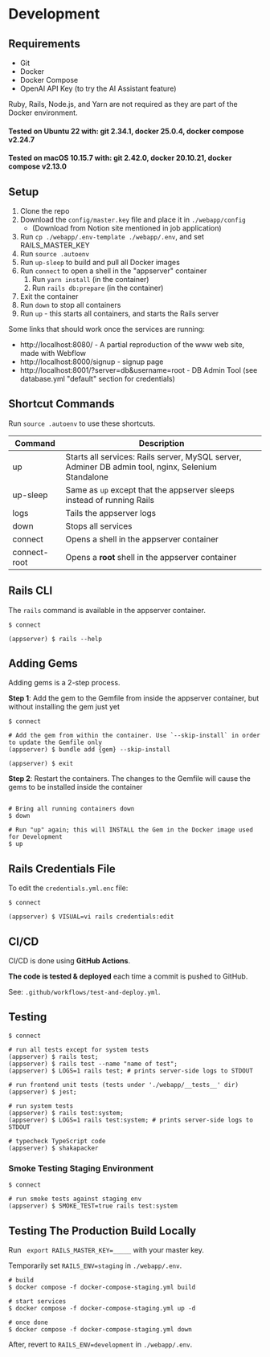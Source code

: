# Development

## Requirements

- Git
- Docker
- Docker Compose
- OpenAI API Key (to try the AI Assistant feature)

Ruby, Rails, Node.js, and Yarn are not required as they are part of the Docker environment.

#### Tested on Ubuntu 22 with: git 2.34.1, docker 25.0.4, docker compose v2.24.7

#### Tested on macOS 10.15.7 with: git 2.42.0, docker 20.10.21, docker compose v2.13.0

## Setup

1. Clone the repo
1. Download the `config/master.key` file and place it in `./webapp/config`
    - (Download from Notion site mentioned in job application)
1. Run `cp ./webapp/.env-template ./webapp/.env`, and set RAILS_MASTER_KEY
1. Run `source .autoenv`
1. Run `up-sleep` to build and pull all Docker images
1. Run `connect` to open a shell in the "appserver" container
    1. Run `yarn install` (in the container)
    1. Run `rails db:prepare` (in the container)
1. Exit the container
1. Run `down` to stop all containers
1. Run `up` - this starts all containers, and starts the Rails server

Some links that should work once the services are running:

- http://localhost:8080/ - A partial reproduction of the www web site, made with Webflow
- http://localhost:8000/signup - signup page
- http://localhost:8001/?server=db&username=root - DB Admin Tool (see database.yml "default" section for credentials)

## Shortcut Commands

Run `source .autoenv` to use these shortcuts.

| Command      | Description                                                                                        |
| ------------ | -------------------------------------------------------------------------------------------------- |
| up           | Starts all services: Rails server, MySQL server, Adminer DB admin tool, nginx, Selenium Standalone |
| up-sleep     | Same as `up` except that the appserver sleeps instead of running Rails                             |
| logs         | Tails the appserver logs                                                                           |
| down         | Stops all services                                                                                 |
| connect      | Opens a shell in the appserver container                                                           |
| connect-root | Opens a **root** shell in the appserver container                                                  |

## Rails CLI

The `rails` command is available in the appserver container.

```shell
$ connect

(appserver) $ rails --help
```

## Adding Gems

Adding gems is a 2-step process.

**Step 1**: Add the gem to the Gemfile from inside the appserver container, but without installing the gem just yet

```shell
$ connect

# Add the gem from within the container. Use `--skip-install` in order to update the Gemfile only
(appserver) $ bundle add {gem} --skip-install

(appserver) $ exit
```

**Step 2**: Restart the containers. The changes to the Gemfile will cause the gems to be installed inside the container

```shell

# Bring all running containers down
$ down

# Run "up" again; this will INSTALL the Gem in the Docker image used for Development
$ up
```

## Rails Credentials File

To edit the `credentials.yml.enc` file:

```shell
$ connect

(appserver) $ VISUAL=vi rails credentials:edit
```

## CI/CD

CI/CD is done using **GitHub Actions**.

**The code is tested & deployed** each time a commit is pushed to GitHub. 

See: `.github/workflows/test-and-deploy.yml`.

## Testing

```shell
$ connect

# run all tests except for system tests
(appserver) $ rails test;
(appserver) $ rails test --name "name of test";
(appserver) $ LOGS=1 rails test; # prints server-side logs to STDOUT

# run frontend unit tests (tests under './webapp/__tests__' dir)
(appserver) $ jest;

# run system tests
(appserver) $ rails test:system;
(appserver) $ LOGS=1 rails test:system; # prints server-side logs to STDOUT

# typecheck TypeScript code
(appserver) $ shakapacker
```

### Smoke Testing Staging Environment

```shell
$ connect

# run smoke tests against staging env
(appserver) $ SMOKE_TEST=true rails test:system
```

## Testing The Production Build Locally

Run ` export RAILS_MASTER_KEY=_____` with your master key.

Temporarily set `RAILS_ENV=staging` in `./webapp/.env`.

```shell
# build
$ docker compose -f docker-compose-staging.yml build

# start services
$ docker compose -f docker-compose-staging.yml up -d

# once done
$ docker compose -f docker-compose-staging.yml down
```

After, revert to `RAILS_ENV=development` in `./webapp/.env`.
